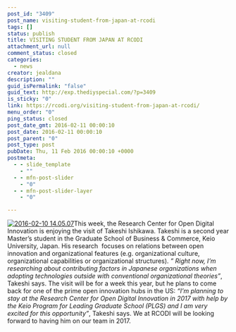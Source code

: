 ```yaml
---
post_id: "3409"
post_name: visiting-student-from-japan-at-rcodi
tags: []
status: publish
title: VISITING STUDENT FROM JAPAN AT RCODI
attachment_url: null
comment_status: closed
categories:
  - news
creator: jealdana
description: ""
guid_isPermalink: "false"
guid_text: http://exp.thediyspecial.com/?p=3409
is_sticky: "0"
link: https://rcodi.org/visiting-student-from-japan-at-rcodi/
menu_order: "0"
ping_status: closed
post_date_gmt: 2016-02-11 00:00:10
post_date: 2016-02-11 00:00:10
post_parent: "0"
post_type: post
pubDate: Thu, 11 Feb 2016 00:00:10 +0000
postmeta:
  - - slide_template
    - ""
  - - mfn-post-slider
    - "0"
  - - mfn-post-slider-layer
    - "0"

---
```

[![2016-02-10 14.05.07](https://www.purdue.edu/opendigital/wp-content/uploads/2014/02/2016-02-10-14.05.07-1-225x300.jpg)](https://www.purdue.edu/opendigital/wp-content/uploads/2014/02/2016-02-10-14.05.07-1.jpg)This week, the Research Center for Open Digital Innovation is enjoying the visit of Takeshi Ishikawa. Takeshi is a second year Master’s student in the Graduate School of Business & Commerce, Keio University, Japan. His research  focuses on relations between open innovation and organizational features (e.g. organizational culture, organizational capabilities or organizational structures). _” Right now, I’m researching about contributing factors in Japanese organizations when adopting technologies outside with conventional organizational theories”_, Takeshi says. The visit will be for a week this year, but he plans to come back for one of the prime open innovation hubs in the US: _“I’m planning to stay at the Research Center for Open Digital Innovation in 2017 with help by the Keio Program for Leading Graduate School (PLGS) and I am very excited for this opportunity”_, Takeshi says. We at RCODI will be looking forward to having him on our team in 2017.
